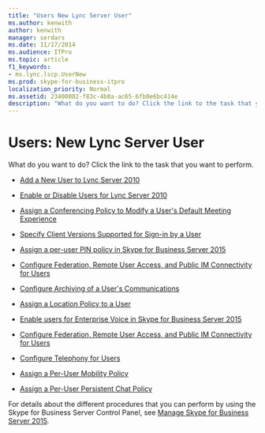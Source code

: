 ```yaml
---
title: "Users New Lync Server User"
ms.author: kenwith
author: kenwith
manager: serdars
ms.date: 11/17/2014
ms.audience: ITPro
ms.topic: article
f1_keywords:
- ms.lync.lscp.UserNew
ms.prod: skype-for-business-itpro
localization_priority: Normal
ms.assetid: 23408002-f83c-4b8a-ac65-6fb0e6bc414e
description: "What do you want to do? Click the link to the task that you want to perform."
---
```


# Users: New Lync Server User
 
What do you want to do? Click the link to the task that you want to perform.
  
- [Add a New User to Lync Server 2010](http://technet.microsoft.com/library/1edd1c1c-307d-450b-abea-33aaf56bdf13.aspx)
    
- [Enable or Disable Users for Lync Server 2010](http://technet.microsoft.com/library/12497d00-f665-4a97-be68-854c5a8be4fc.aspx)
    
- [Assign a Conferencing Policy to Modify a User's Default Meeting Experience](http://technet.microsoft.com/library/72f12c72-65f7-44fe-ab81-0f57cb2f87d1.aspx)
    
- [Specify Client Versions Supported for Sign-in by a User](http://technet.microsoft.com/library/f7e8ba2f-62dc-4e7d-8b63-682986f10240.aspx)
    
- [Assign a per-user PIN policy in Skype for Business Server 2015](../../../manage/authentication/assign-a-per-user-pin-policy.md)
    
- [Configure Federation, Remote User Access, and Public IM Connectivity for Users](http://technet.microsoft.com/library/736fcaad-9f95-4896-b767-e199d86a00a4.aspx)
    
- [Configure Archiving of a User's Communications](http://technet.microsoft.com/library/a12ca483-b235-460f-b3fe-130fb3087264.aspx)
    
- [Assign a Location Policy to a User](http://technet.microsoft.com/library/343f2de3-a0ae-4403-8456-6e520b579d32.aspx)
    
- [Enable users for Enterprise Voice in Skype for Business Server 2015](../../../deploy/deploy-enterprise-voice/enable-users-for-enterprise-voice.md)
    
- [Configure Federation, Remote User Access, and Public IM Connectivity for Users](http://technet.microsoft.com/library/736fcaad-9f95-4896-b767-e199d86a00a4.aspx)
    
- [Configure Telephony for Users](http://technet.microsoft.com/library/4546432e-c839-4517-a2c5-bc0d4d8c6a03.aspx)
    
- [Assign a Per-User Mobility Policy](http://technet.microsoft.com/library/d8bf997f-4bc7-48d3-973b-323505f55e9d.aspx)
    
- [Assign a Per-User Persistent Chat Policy](http://technet.microsoft.com/library/e22168f2-fde1-4f0a-b194-1fc881436822.aspx)
    
For details about the different procedures that you can perform by using the Skype for Business Server Control Panel, see [Manage Skype for Business Server 2015](../../../manage/manage.md).

